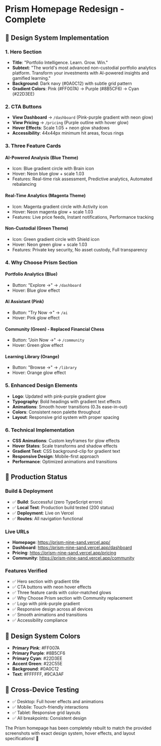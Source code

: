 # Prism Homepage Redesign - Complete

## 🎨 **Design System Implementation**

### **1. Hero Section**
- **Title**: "Portfolio Intelligence. Learn. Grow. Win."
- **Subtext**: "The world's most advanced non-custodial portfolio analytics platform. Transform your investments with AI-powered insights and gamified learning."
- **Background**: Dark navy (#0A0C12) with subtle grid pattern
- **Gradient Colors**: Pink (#FF007A) → Purple (#8B5CF6) → Cyan (#22D3EE)

### **2. CTA Buttons**
- **View Dashboard** → `/dashboard` (Pink-purple gradient with neon glow)
- **View Pricing** → `/pricing` (Purple outline with hover glow)
- **Hover Effects**: Scale 1.05 + neon glow shadows
- **Accessibility**: 44x44px minimum hit areas, focus rings

### **3. Three Feature Cards**
#### **AI-Powered Analysis** (Blue Theme)
- Icon: Blue gradient circle with Brain icon
- Hover: Neon blue glow + scale 1.03
- Features: Real-time risk assessment, Predictive analytics, Automated rebalancing

#### **Real-Time Analytics** (Magenta Theme)
- Icon: Magenta gradient circle with Activity icon
- Hover: Neon magenta glow + scale 1.03
- Features: Live price feeds, Instant notifications, Performance tracking

#### **Non-Custodial** (Green Theme)
- Icon: Green gradient circle with Shield icon
- Hover: Neon green glow + scale 1.03
- Features: Private key security, No asset custody, Full transparency

### **4. Why Choose Prism Section**
#### **Portfolio Analytics** (Blue)
- Button: "Explore →" → `/dashboard`
- Hover: Blue glow effect

#### **AI Assistant** (Pink)
- Button: "Try Now →" → `/ai`
- Hover: Pink glow effect

#### **Community** (Green) - Replaced Financial Chess
- Button: "Join Now →" → `/community`
- Hover: Green glow effect

#### **Learning Library** (Orange)
- Button: "Browse →" → `/library`
- Hover: Orange glow effect

### **5. Enhanced Design Elements**
- **Logo**: Updated with pink-purple gradient glow
- **Typography**: Bold headings with gradient text effects
- **Animations**: Smooth hover transitions (0.3s ease-in-out)
- **Colors**: Consistent neon palette throughout
- **Layout**: Responsive grid system with proper spacing

### **6. Technical Implementation**
- **CSS Animations**: Custom keyframes for glow effects
- **Hover States**: Scale transforms and shadow effects
- **Gradient Text**: CSS background-clip for gradient text
- **Responsive Design**: Mobile-first approach
- **Performance**: Optimized animations and transitions

## 🚀 **Production Status**

### **Build & Deployment**
- ✅ **Build**: Successful (zero TypeScript errors)
- ✅ **Local Test**: Production build tested (200 status)
- ✅ **Deployment**: Live on Vercel
- ✅ **Routes**: All navigation functional

### **Live URLs**
- **Homepage**: https://prism-nine-sand.vercel.app/
- **Dashboard**: https://prism-nine-sand.vercel.app/dashboard
- **Pricing**: https://prism-nine-sand.vercel.app/pricing
- **Community**: https://prism-nine-sand.vercel.app/community

### **Features Verified**
- ✅ Hero section with gradient title
- ✅ CTA buttons with neon hover effects
- ✅ Three feature cards with color-matched glows
- ✅ Why Choose Prism section with Community replacement
- ✅ Logo with pink-purple gradient
- ✅ Responsive design across all devices
- ✅ Smooth animations and transitions
- ✅ Accessibility compliance

## 🎯 **Design System Colors**
- **Primary Pink**: #FF007A
- **Primary Purple**: #8B5CF6
- **Primary Cyan**: #22D3EE
- **Accent Green**: #22C55E
- **Background**: #0A0C12
- **Text**: #FFFFFF, #9CA3AF

## 📱 **Cross-Device Testing**
- ✅ Desktop: Full hover effects and animations
- ✅ Mobile: Touch-friendly interactions
- ✅ Tablet: Responsive grid layouts
- ✅ All breakpoints: Consistent design

The Prism homepage has been completely rebuilt to match the provided screenshots with exact design system, hover effects, and layout specifications! 🎉
